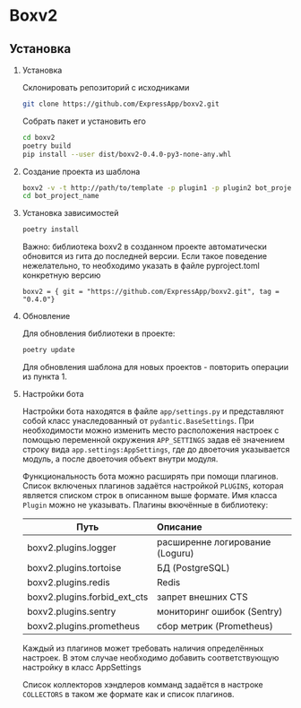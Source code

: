 # Boxv2

## Установка 

1. Установка
   
    Склонировать репозиторий с исходниками
    ```bash
    git clone https://github.com/ExpressApp/boxv2.git
    ```
    Собрать пакет и установить его
    ```bash
    cd boxv2
    poetry build
    pip install --user dist/boxv2-0.4.0-py3-none-any.whl
    ```

2. Создание проекта из шаблона
   
    ```bash
    boxv2 -v -t http://path/to/template -p plugin1 -p plugin2 bot_project_name
    cd bot_project_name
    ```
   
3. Установка зависимостей

    ```bash
    poetry install
    ```
    Важно: библиотека boxv2 в созданном проекте автоматически обновится из гита до
    последней версии. Если такое поведение нежелательно, то необходимо указать
    в файле pyproject.toml конкретную версию 
    ```
    boxv2 = { git = "https://github.com/ExpressApp/boxv2.git", tag = "0.4.0"}
    ```    

4. Обновление
   
    Для обновления библиотеки в проекте:
    ```bash
    poetry update
    ```
   
    Для обновления шаблона для новых проектов - повторить операции из пункта 1.


5. Настройки бота
    
    Настройки бота находятся в файле `app/settings.py` и представляют собой класс
    унаследованный от `pydantic.BaseSettings`. При необходимости можно изменить место
    расположения настроек с помощью переменной окружения `APP_SETTINGS` задав её
    значением строку вида `app.settings:AppSettings`, где до двоеточия указывается
    модуль, а после двоеточия объект внутри модуля.
   
    Функциональность бота можно расширять при помощи плагинов. Список включеных плагинов
    задаётся настройкой `PLUGINS`, которая является списком строк в описанном выше
    формате. Имя класса `Plugin` можно не указывать.
    Плагины вкючённые в библиотеку:
   
    | Путь                             | Описание
    -----------------------------------|:-----------------------------------
    | boxv2.plugins.logger             | расширенне логирование (Loguru)
    | boxv2.plugins.tortoise           | БД (PostgreSQL)
    | boxv2.plugins.redis              | Redis
    | boxv2.plugins.forbid_ext_cts     | запрет внешних CTS
    | boxv2.plugins.sentry             | мониторинг ошибок (Sentry)
    | boxv2.plugins.prometheus         | сбор метрик (Prometheus)

    Каждый из плагинов может требовать наличия определённых настроек. В этом случае
    необходимо добавить соответствующую настройку в класс AppSettings
   
    Список коллекторов хэндлеров комманд задаётся в настроке `COLLECTORS` в таком же
    формате как и список плагинов.
   
